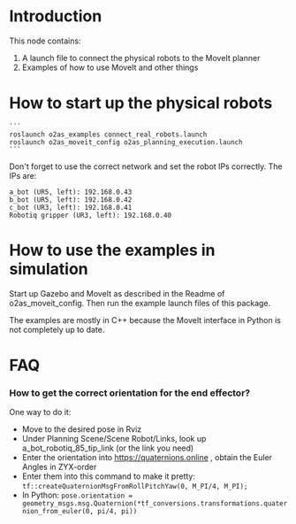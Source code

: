 # Introduction

This node contains:

1) A launch file to connect the physical robots to the MoveIt planner
2) Examples of how to use MoveIt and other things

# How to start up the physical robots

    ```
    roslaunch o2as_examples connect_real_robots.launch
    roslaunch o2as_moveit_config o2as_planning_execution.launch
    ```

Don't forget to use the correct network and set the robot IPs correctly. The IPs are:
    
    a_bot (UR5, left): 192.168.0.43  
    b_bot (UR5, left): 192.168.0.42  
    c_bot (UR3, left): 192.168.0.41  
    Robotiq gripper (UR3, left): 192.168.0.40  

# How to use the examples in simulation

Start up Gazebo and MoveIt as described in the Readme of o2as_moveit_config. Then run the example launch files of this package.

The examples are mostly in C++ because the MoveIt interface in Python is not completely up to date.


# FAQ

### How to get the correct orientation for the end effector?

One way to do it:  

- Move to the desired pose in Rviz
- Under Planning Scene/Scene Robot/Links, look up a_bot_robotiq_85_tip_link (or the link you need)
- Enter the orientation into https://quaternions.online , obtain the Euler Angles in ZYX-order
- Enter them into this command to make it pretty: `tf::createQuaternionMsgFromRollPitchYaw(0, M_PI/4, M_PI);`
- In Python: `pose.orientation = geometry_msgs.msg.Quaternion(*tf_conversions.transformations.quaternion_from_euler(0, pi/4, pi))`
